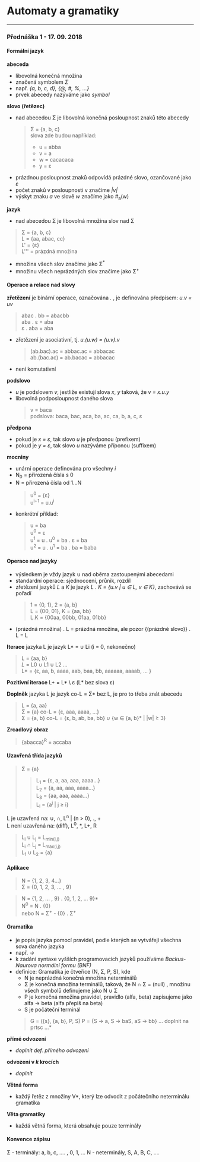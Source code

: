 # Automaty a gramatiky
------
### Přednáška 1 - 17. 09. 2018

#### Formální jazyk
**abeceda**
- libovolná konečná množina
- značená symbolem *Σ*
- např. *{a, b, c, d}, {@, #, %, ...}*
- prvek abecedy nazýváme jako *symbol*

**slovo (řetězec)**
- nad abecedou Σ je libovolná konečná posloupnost znaků této abecedy
  >Σ = {a, b, c}<br/>
  >slova zde budou například:
  >- u = abba
  >- v = a
  >- w = cacacaca
  >- y = ε
- prázdnou posloupnost znaků odpovídá prázdné slovo, ozančované jako *ε*
- počet znaků v posloupnosti v značíme *|v|*
- výskyt znaku *a* ve slově *w* značíme jako #<sub>a</sub>(w)

**jazyk**
- nad abecedou Σ je libovolná množina slov nad Σ
> Σ = {a, b, c}<br/>
> L = {aa, abac, cc}<br/>
> L' = {ε}<br/>
> L''' = prázdná množina
- množina všech slov značíme jako Σ<sup>*</sup>
- množinu všech neprázdných slov značíme jako Σ<sup>+</sup>

#### Operace a relace nad slovy
**zřetězení** je binární operace, označována *.* , je definována předpisem: *u.v = uv*
  > abac . bb = abacbb<br/>
  > aba . ε = aba<br/>
  > ε . aba = aba
- zřetězení je asociativní, tj. *u.(u.w) = (u.v).v*
  > (ab.bac).ac = abbac.ac = abbacac<br/>
  > ab.(bac.ac) = ab.bacac = abbacac<br/>
- není komutativní

**podslovo**
- *u* je podslovem *v*, jestliže existují slova *x*, *y* taková, že *v = x.u.y*
- libovolná podposloupnost daného slova
  > v = baca<br/>
  > podslova: baca, bac, aca, ba, ac, ca, b, a, c, ε

**předpona**
- pokud je *x = ε*, tak slovo *u* je předponou (prefixem)
- pokud je *y = ε*, tak slovo *u* nazýváme příponou (suffixem)

**mocniny**
- unární operace definována pro všechny *i*
- N<sub>0</sub> = přirozená čísla s 0
- N = přirozená čísla od 1...N
  > u<sup>0</sup> = {ε}<br/>
  > u<sup>i+1</sup> = u.u<sup>i</sup>
- konkrétní příklad:
  >u = ba<br/>
  >u<sup>0</sup> = ε<br/>
  >u<sup>1</sup> = u . u<sup>0</sup> = ba . ε = ba<br/>
  >u<sup>2</sup> = u . u<sup>1</sup> = ba . ba = baba

#### Operace nad jazyky
- výsledkem je vždy jazyk ∪ nad oběma zastoupenými abecedami
- standardní operace: sjednoccení, průnik, rozdíl
- zřetězení jazyků *L* a *K* je jazyk *L . K = {u.v | u ∈ L, v ∈ K}*, zachovává se pořadí
  >1 =  {0, 1}, 2 = {a, b}<br/>
  >L = {00, 01}, K = {aa, bb}<br/>
  >L.K = {00aa, 00bb, 01aa, 01bb}
- (prázdná množina) . L = prázdná množina, ale pozor {(prázdné slovo)} . L = L

**Iterace** jazyka L je jazyk L* = ∪ Li (i = 0, nekonečno)
>L = {aa, b}*<br/>
>L* = L0 ∪ L1 ∪ L2 ...<br/>
>L* = {ε, aa, b, aaaa, aab, baa, bb, aaaaaa, aaaab, ... }<br/>

**Pozitivní iterace**
L+ = L* \ ε (L* bez slova ε)

**Doplněk** jazyka L je jazyk co-L = Σ* bez L, je pro to třeba znát abecedu
  >L = {a, aa}<br/>
  >Σ = {a} co-L = {ε, aaa, aaaa, ...}<br/>
  >Σ = {a, b} co-L = {ε, b, ab, ba, bb} ∪ {w ∈ {a, b}* | |w| ≥ 3}

**Zrcadlový obraz**
  >{abacca}<sup>R</sup> = accaba

#### Uzavřená třída jazyků
  >Σ = {a}<br/>
  >>  L<sub>1</sub> = {ε, a, aa, aaa, aaaa...}<br/>
  >>  L<sub>2</sub> = {a, aa, aaa, aaaa...}<br/>
  >>  L<sub>3</sub> = {aa, aaa, aaaa...}<br/>
  >>  L<sub>i</sub> = {a<sup>j</sup> | j ≥ i}
  
  L je uzavřená na: ∪, ∩, L<sup>n</sup> | (n > 0), ., + <br/>
  L není uzavřená na: (diff), L<sup>0</sup>, *, L+, R
  
  >L<sub>i</sub> ∪ L<sub>j</sub> = L<sub>min(i,j)</sub><br/>
  >L<sub>i</sub> ∩ L<sub>j</sub> = L<sub>max(i,j)</sub><br/>
  >L<sub>1</sub> ∪ L<sub>2</sub> = {a}
  
#### Aplikace
>N = {1, 2, 3, 4...}<br/>
>Σ = {0, 1, 2, 3, ... , 9}<br/>

>N = {1, 2, ... , 9} . {0, 1, 2, ... 9}*<br/>
>N<sup>0</sup> = N . {0}<br/>
nebo
>N = Σ<sup>+</sup> - {0} . Σ<sup>+</sup>

#### Gramatika
- je popis jazyka pomocí pravidel, podle kterých se vytvářejí všechna sova daného jazyka
- např.
  *<veta> → <podmetna cast><prisudkova cast>*
- k zadání syntaxe vyšších programovacích jazyků používáme *Backus-Naurova normální formu (BNF)*
- definice: Gramatika je čtveřice (N, Σ, P, S), kde
  - N je neprázdná konečná množina neterminálů
  - Σ je konečná množina terminálů, taková, že N ∩ Σ = (null) , množinu všech symbolů definujeme jako N ∪ Σ
  - P je komečná množina pravidel, pravidlo (alfa, beta) zapisujeme jako alfa → beta (alfa přepiš na beta)
  - S je počáteční terminál
  >G = ({s}, {a, b}, P, S)
  >P = {S → a, S → baS, aS → bb}
  ... doplnit na prtsc ...*
  
**přímé odvození**
- *doplnit def. přímého odvození*

**odvození v _k_ krocích**
- *doplnit*

**Větná forma**
- každý řetěz z množiny V*, který lze odvodit z počátečního neterminálu gramatika

**Věta gramatiky**
- každá větná forma, která obsahuje pouze terminály

#### Konvence zápisu
Σ - terminály: a, b, c, .... , 0, 1, ...
N - neterminály, S, A, B, C, ....
